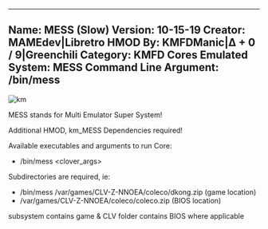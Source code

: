 -----------------------
Name: MESS (Slow)
Version: 10-15-19
Creator: MAMEdev|Libretro
HMOD By: KMFDManic|∆ + 0 / 9|Greenchili
Category: KMFD Cores
Emulated System: MESS
Command Line Argument: /bin/mess
-----------------------
![km](https://i.imgur.com/XvzoDOH.png)

MESS stands for Multi Emulator Super System!

Additional HMOD, km_MESS Dependencies required!

Available executables and arguments to run Core:
- /bin/mess <rom> <clover_args>

Subdirectories are required, ie: 

- /bin/mess /var/games/CLV-Z-NNOEA/coleco/dkong.zip (game location)
- /var/games/CLV-Z-NNOEA/coleco/coleco.zip (BIOS location)

subsystem contains game & CLV folder contains BIOS where applicable
